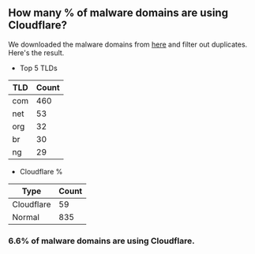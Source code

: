 ## How many % of malware domains are using Cloudflare?


We downloaded the malware domains from [here](https://urlhaus.abuse.ch) and filter out duplicates.
Here's the result.


[//]: # (start replacement)


- Top 5 TLDs

| TLD | Count |
| --- | --- |
| com | 460 |
| net | 53 |
| org | 32 |
| br | 30 |
| ng | 29 |


- Cloudflare %

| Type | Count |
| --- | --- |
| Cloudflare | 59 |
| Normal | 835 |


### 6.6% of malware domains are using Cloudflare.